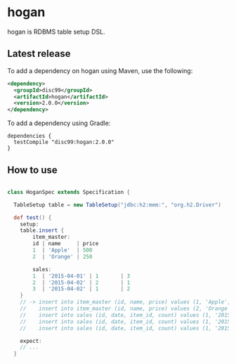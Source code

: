 # hogan
hogan is RDBMS table setup DSL.


## Latest release
To add a dependency on hogan using Maven, use the following:

```xml
<dependency>
  <groupId>disc99</groupId>
  <artifactId>hogan</artifactId>
  <version>2.0.0</version>
</dependency>
```

To add a dependency using Gradle:

```groovy:
dependencies {
  testCompile "disc99:hogan:2.0.0"
}
```


## How to use


```groovy

class HoganSpec extends Specification {

  TableSetup table = new TableSetup("jdbc:h2:mem:", "org.h2.Driver")

  def test() {
    setup:
    table.insert {
        item_master:
        id | name     | price
        1  | 'Apple'  | 500
        2  | 'Orange' | 250

        sales:
        1  | '2015-04-01' | 1       | 3
        2  | '2015-04-02' | 2       | 1
        3  | '2015-04-02' | 1       | 2
    }
    // -> insert into item_master (id, name, price) values (1, 'Apple', 500)
    //    insert into item_master (id, name, price) values (2, 'Orange', 250)
    //    insert into sales (id, date, item_id, count) values (1, '2015-04-01', 1, 3)
    //    insert into sales (id, date, item_id, count) values (1, '2015-04-02', 2, 1)
    //    insert into sales (id, date, item_id, count) values (1, '2015-04-02', 1, 2)

    expect:
    // ...
  }
```
